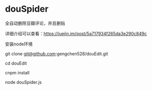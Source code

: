 # douSpider

全自动删除豆瓣评论，并且删贴

详细介绍可以查看：https://juejin.im/post/5a717934f265da3e290c849c

安装node环境

git clone git@github.com:gengchen528/douEdit.git

cd douEdit

cnpm install

node douSpider.js
